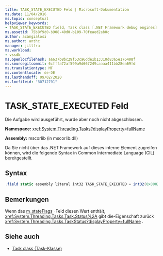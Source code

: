 ```yaml
---
title: TASK_STATE_EXECUTED Feld | Microsoft-Dokumentation
ms.date: 11/04/2016
ms.topic: conceptual
helpviewer_keywords:
- TASK_STATE_EXECUTED field, Task class [.NET Framework debug engines]
ms.assetid: 75b8f9d0-b908-40d0-b109-70feaed2ab0c
author: acangialosi
ms.author: anthc
manager: jillfra
ms.workload:
- vssdk
ms.openlocfilehash: aa637b8bc29f53ca6dde1b13310d83a5e176408f
ms.sourcegitcommit: 6cfffa72af599a9d667249caaaa411bb28ea69fd
ms.translationtype: MT
ms.contentlocale: de-DE
ms.lasthandoff: 09/02/2020
ms.locfileid: "80712701"
---
```

# <a name="task_state_executed-field"></a>TASK_STATE_EXECUTED Feld
Die Aufgabe wird ausgeführt, wurde aber noch nicht abgeschlossen.

 **Namespace:** <xref:System.Threading.Tasks?displayProperty=fullName>

 **Assembly:** mscorlib (in mscorlib.dll)

 Da Sie nicht über das .NET Framework auf dieses interne Element zugreifen können, wird die folgende Syntax in Common Intermediate Language (CIL) bereitgestellt.

## <a name="syntax"></a>Syntax

```csharp
.field static assembly literal int32 TASK_STATE_EXECUTED = int32(0x00020000)
```

## <a name="remarks"></a>Bemerkungen
 Wenn das [m_stateFlags](../../extensibility/debugger/m-stateflags-field.md) -Feld diesen Wert enthält, <xref:System.Threading.Tasks.Task.Status%2A> gibt die-Eigenschaft zurück <xref:System.Threading.Tasks.TaskStatus?displayProperty=fullName> .

## <a name="see-also"></a>Siehe auch
- [Task class (Task-Klasse)](../../extensibility/debugger/task-class-internal-members.md)
